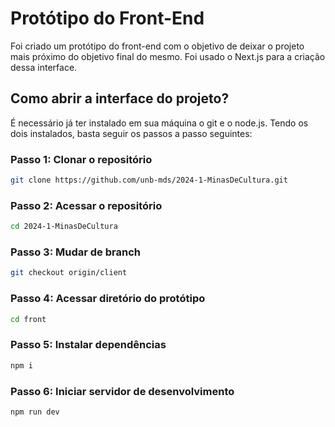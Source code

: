 # Protótipo do Front-End

Foi criado um protótipo do front-end com o objetivo de deixar o projeto mais próximo do objetivo final do mesmo. Foi usado o Next.js para a criação dessa interface.

## Como abrir a interface do projeto?

É necessário já ter instalado em sua máquina o git e o node.js. Tendo os dois instalados, basta seguir os passos a passo seguintes:

### Passo 1: Clonar o repositório

```bash
git clone https://github.com/unb-mds/2024-1-MinasDeCultura.git
```

### Passo 2: Acessar o repositório

```bash
cd 2024-1-MinasDeCultura
```

### Passo 3: Mudar de branch

```bash
git checkout origin/client
```

### Passo 4: Acessar diretório do protótipo

```bash
cd front
```

### Passo 5: Instalar dependências

```bash
npm i
```

### Passo 6: Iniciar servidor de desenvolvimento

```bash
npm run dev
```
